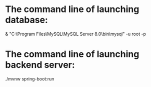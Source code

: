 # The command line of launching database:
& "C:\Program Files\MySQL\MySQL Server 8.0\bin\mysql" -u root -p   
# The command line of launching backend server:
./mvnw spring-boot:run 